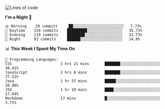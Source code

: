 <!--START_SECTION:waka-->
![Lines of code](https://img.shields.io/badge/From%20Hello%20World%20I%27ve%20Written-142780%20lines%20of%20code-blue)

**I'm a Night 🦉** 

```text
🌞 Morning    29 commits     ██░░░░░░░░░░░░░░░░░░░░░░░   7.73% 
🌆 Daytime    134 commits    █████████░░░░░░░░░░░░░░░░   35.73% 
🌃 Evening    119 commits    ████████░░░░░░░░░░░░░░░░░   31.73% 
🌙 Night      93 commits     ██████░░░░░░░░░░░░░░░░░░░   24.8%

```


📊 **This Week I Spent My Time On** 

```text
💬 Programming Languages: 
CSS                      2 hrs 21 mins       ███████░░░░░░░░░░░░░░░░░░   30.41% 
JavaScript               2 hrs 8 mins        ███████░░░░░░░░░░░░░░░░░░   27.52% 
Java                     1 hr 37 mins        █████░░░░░░░░░░░░░░░░░░░░   20.96% 
JSX                      1 hr 19 mins        ████░░░░░░░░░░░░░░░░░░░░░   17.04% 
Markdown                 17 mins             █░░░░░░░░░░░░░░░░░░░░░░░░   3.71%

```


<!--END_SECTION:waka-->

